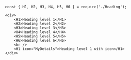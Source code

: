     const { H1, H2, H3, H4, H5, H6 } = require('./Heading');

    <div>
        <H1>Heading level 1</H1>
        <H2>Heading level 2</H2>
        <H3>Heading level 3</H3>
        <H4>Heading level 4</H4>
        <H5>Heading level 5</H5>
        <H6>Heading level 6</H6>
        <br />
        <H1 icon="MyDetails">Heading level 1 with icon</H1>
    </div>